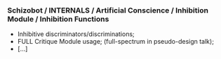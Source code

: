 ### Schizobot / INTERNALS / Artificial Conscience / Inhibition Module / Inhibition Functions
* Inhibitive discriminators/discriminations;
* FULL Critique Module usage; (full-spectrum in pseudo-design talk);
* [...]
